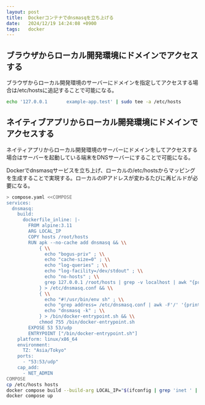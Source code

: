 ```yaml
---
layout: post
title:  Dockerコンテナでdnsmasqを立ち上げる
date:   2024/12/19 14:24:08 +0900
tags:   docker
---
```


## ブラウザからローカル開発環境にドメインでアクセスする

ブラウザからローカル開発環境のサーバーにドメインを指定してアクセスする場合は/etc/hostsに追記することで可能になる。

```sh
echo '127.0.0.1       example-app.test' | sudo tee -a /etc/hosts
```

## ネイティブアプリからローカル開発環境にドメインでアクセスする

ネイティアプリからローカル開発環境のサーバーにドメインをしてアクセスする場合はサーバーを起動している端末をDNSサーバーにすることで可能になる。

Dockerでdnsmasqサービスを立ち上げ、ローカルの/etc/hostsからマッピングを生成することで実現する。ローカルのIPアドレスが変わるたびに再ビルドが必要になる。

```sh
> compose.yaml <<COMPOSE
services:
  dnsmasq:
    build:
      dockerfile_inline: |-
        FROM alpine:3.11
        ARG LOCAL_IP
        COPY hosts /root/hosts
        RUN apk --no-cache add dnsmasq && \\
            { \\
              echo "bogus-priv" ; \\
              echo "cache-size=0" ; \\
              echo "log-queries" ; \\
              echo "log-facility=/dev/stdout" ; \\
              echo "no-hosts" ; \\
              grep 127.0.0.1 /root/hosts | grep -v localhost | awk "{print \\"address=/\\"\\\$2\\"/\$\${LOCAL_IP}\\"}" ; \\
            } > /etc/dnsmasq.conf && \\
            { \\
              echo "#!/usr/bin/env sh" ; \\
              echo "grep address= /etc/dnsmasq.conf | awk -F'/' '{printf \\"%-16s %s\\\\n\\",\\\$3,\\\$2}'" ; \\
              echo "dnsmasq -k" ; \\
            } > /bin/docker-entrypoint.sh && \\
            chmod 755 /bin/docker-entrypoint.sh
        EXPOSE 53 53/udp
        ENTRYPOINT ["/bin/docker-entrypoint.sh"]
    platform: linux/x86_64
    environment:
      TZ: "Asia/Tokyo"
    ports:
      - "53:53/udp"
    cap_add:
      - NET_ADMIN
COMPOSE
cp /etc/hosts hosts
docker compose build --build-arg LOCAL_IP="$(ifconfig | grep 'inet ' | grep -v '127.0.0.1' | head -n 1 | awk '{print $2}' | sed -e 's/addr://')"
docker compose up
```
